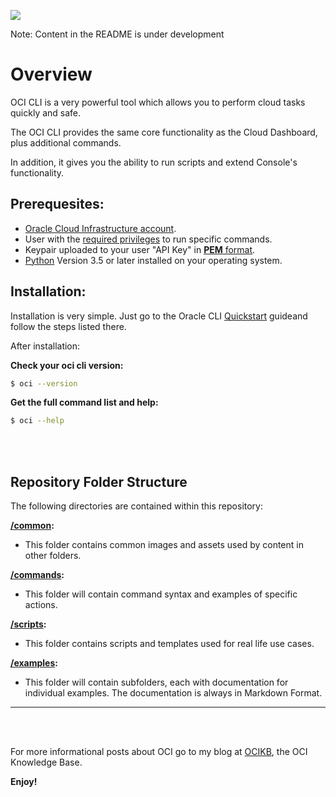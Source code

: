 ![](https://raw.github.com/benarch/oci-cli/tree/master/common/oci-cli-02.jpg)

Note: Content in the README is under development
        
Overview 
==============

OCI CLI is a very powerful tool which allows you to perform cloud tasks quickly and safe.

The OCI CLI provides the same core functionality as the Cloud Dashboard, plus additional commands. 

In addition, it gives you the ability to run scripts and extend Console's functionality.

Prerequesites:
-------------
* [Oracle Cloud Infrastructure account](https://www.oracle.com/).
* User with the [required privileges](https://docs.cloud.oracle.com/en-us/iaas/Content/Identity/Concepts/overview.htm) to run specific commands.
* Keypair uploaded to your user "API Key" in [**PEM** format](http://ocikb.com/create-keys-in-pem-format).
* [Python](https://www.python.org/) Version 3.5 or later installed on your operating system.

Installation:
-------------

Installation is very simple. 
Just go to the Oracle CLI [Quickstart](https://docs.cloud.oracle.com/en-us/iaas/Content/API/SDKDocs/cliinstall.htm) guideand follow the steps listed there.

After installation:

**Check your oci cli version:**
```bash
$ oci --version
```
**Get the full command list and help:**
```bash
$ oci --help
```
<br/><br/>

## Repository Folder Structure ##

The following directories are contained within this repository:

**[/common](https://github.com/benarch/oci-cli/tree/master/common):**  
- This folder contains common images and assets used by content in other folders.

**[/commands](https://github.com/benarch/oci-cli/tree/master/commands):**
- This folder will contain command syntax and examples of specific actions.

**[/scripts](https://github.com/benarch/oci-cli/tree/master/scripts):**  
- This folder contains scripts and templates used for real life use cases.

**[/examples](https://github.com/benarch/oci-cli/tree/master/examples):**  
 - This folder will contain subfolders, each with documentation for individual examples. The documentation is always in Markdown Format. 

 ----
 <br/><br/>

For more informational posts about OCI go to my blog at [OCIKB](https://ocikb.com), the OCI Knowledge Base.

 **Enjoy!**
